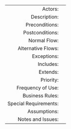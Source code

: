 <table>
<tbody>

<tr>
<td align="right">Actors:</td>
<td></td>
</tr>

<tr>
<td align="right">Description:</td>
<td></td>
</tr>

<tr>
<td align="right">Preconditions:</td>
<td></td>
</tr>

<tr>
<td align="right">Postconditions:</td>
<td></td>
</tr>

<tr>
<td align="right">Normal Flow:</td>
<td></td>
</tr>

<tr>
<td align="right">Alternative Flows:</td>
<td></td>
</tr>

<tr>
<td align="right">Exceptions:</td>
<td></td>
</tr>

<tr>
<td align="right">Includes:</td>
<td></td>
</tr>

<tr>
<td align="right">Extends:</td>
<td></td>
</tr>

<tr>
<td align="right">Priority:</td>
<td></td>
</tr>

<tr>
<td align="right">Frequency of Use:</td>
<td></td>
</tr>

<tr>
<td align="right">Business Rules:</td>
<td></td>
</tr>

<tr>
<td align="right">Special Requirements:</td>
<td></td>
</tr>

<tr>
<td align="right">Assumptions:</td>
<td></td>
</tr>

<tr>
<td align="right">Notes and Issues:</td>
<td></td>
</tr>

</tbody>
</table>
